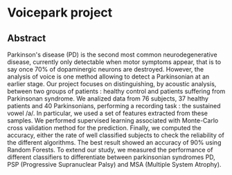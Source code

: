 # Voicepark project
## Abstract
Parkinson's disease (PD) is the second most common neurodegenerative disease, currently only detectable when motor symptoms appear, that is to say once 70\% of dopaminergic neurons are destroyed. However, the analysis of voice is one method allowing to detect a Parkinsonian at an earlier stage. Our project focuses on distinguishing, by acoustic analysis, between two groups of patients : healthy control and patients suffering from Parkinsonan syndrome. We analized data from 76 subjects, 37 healthy patients and 40 Parkinsonians, performing a recording task : the sustained vowel /a/. In particular, we used a set of features extracted from these samples. We performed supervised learning associated with Monte-Carlo cross validation method for the prediction. Finally, we computed the accuracy, either the rate of well classified subjects to check the reliability of the different algorithms. The best result showed an accuracy of 90\% using Random Forests. To extend our study, we measured the performance of different classifiers to differentiate between parkinsonian syndromes PD, PSP  (Progressive Supranuclear Palsy) and MSA (Multiple System Atrophy). 

